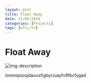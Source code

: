 ```yaml
---
layout: post
title: Float Away
date: 11/05/2024
categories: [Projects]
tags: [wfc,rts]
---
```


# Float Away

![img-description](https://imgur.com/N3psuWT)

loremipsosjdaousfigbyciuayfv9fbcfygad
